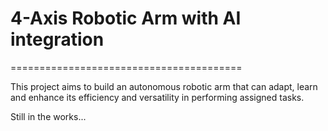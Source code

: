 # 4-Axis Robotic Arm with AI integration
========================================

This project aims to build an autonomous robotic arm that can adapt, learn and enhance its efficiency and versatility in performing assigned tasks.

Still in the works...
